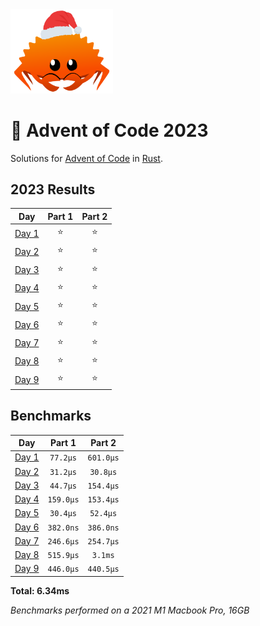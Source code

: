 <img src="./.assets/christmas_ferris.png" width="164">

# 🎄 Advent of Code 2023

Solutions for [Advent of Code](https://adventofcode.com/) in [Rust](https://www.rust-lang.org/).

<!--- advent_readme_stars table --->
## 2023 Results

| Day | Part 1 | Part 2 |
| :---: | :---: | :---: |
| [Day 1](https://adventofcode.com/2023/day/1) | ⭐ | ⭐ |
| [Day 2](https://adventofcode.com/2023/day/2) | ⭐ | ⭐ |
| [Day 3](https://adventofcode.com/2023/day/3) | ⭐ | ⭐ |
| [Day 4](https://adventofcode.com/2023/day/4) | ⭐ | ⭐ |
| [Day 5](https://adventofcode.com/2023/day/5) | ⭐ | ⭐ |
| [Day 6](https://adventofcode.com/2023/day/6) | ⭐ | ⭐ |
| [Day 7](https://adventofcode.com/2023/day/7) | ⭐ | ⭐ |
| [Day 8](https://adventofcode.com/2023/day/8) | ⭐ | ⭐ |
| [Day 9](https://adventofcode.com/2023/day/9) | ⭐ | ⭐ |
<!--- advent_readme_stars table --->

<!--- benchmarking table --->
## Benchmarks

| Day | Part 1 | Part 2 |
| :---: | :---: | :---:  |
| [Day 1](./src/bin/01.rs) | `77.2µs` | `601.0µs` |
| [Day 2](./src/bin/02.rs) | `31.2µs` | `30.8µs` |
| [Day 3](./src/bin/03.rs) | `44.7µs` | `154.4µs` |
| [Day 4](./src/bin/04.rs) | `159.0µs` | `153.4µs` |
| [Day 5](./src/bin/05.rs) | `30.4µs` | `52.4µs` |
| [Day 6](./src/bin/06.rs) | `382.0ns` | `386.0ns` |
| [Day 7](./src/bin/07.rs) | `246.6µs` | `254.7µs` |
| [Day 8](./src/bin/08.rs) | `515.9µs` | `3.1ms` |
| [Day 9](./src/bin/09.rs) | `446.0µs` | `440.5µs` |

**Total: 6.34ms**
<!--- benchmarking table --->
*Benchmarks performed on a 2021 M1 Macbook Pro, 16GB*
